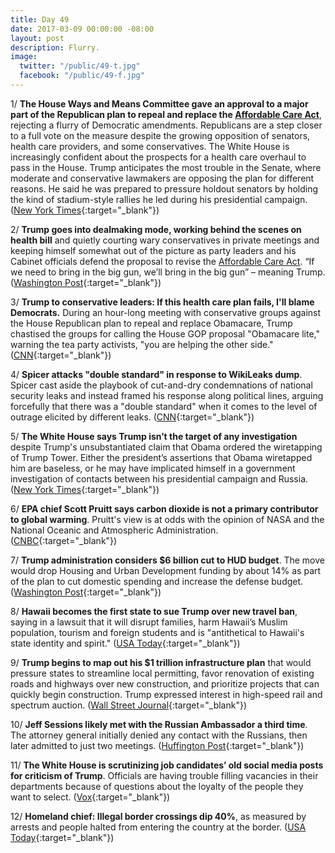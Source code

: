 ```yaml
---
title: Day 49
date: 2017-03-09 00:00:00 -08:00
layout: post
description: Flurry.
image:
  twitter: "/public/49-t.jpg"
  facebook: "/public/49-f.jpg"
---
```


1/ **The House Ways and Means Committee gave an approval to a major part of the Republican plan to repeal and replace the <a href="{{ site.url }}{{ site.baseurl }}/trump-health-care/">Affordable Care Act</a>**, rejecting a flurry of Democratic amendments. Republicans are a step closer to a full vote on the measure despite the growing opposition of senators, health care providers, and some conservatives. The White House is increasingly confident about the prospects for a health care overhaul to pass in the House. Trump anticipates the most trouble in the Senate, where moderate and conservative lawmakers are opposing the plan for different reasons. He said he was prepared to pressure holdout senators by holding the kind of stadium-style rallies he led during his presidential campaign. ([New York Times](https://www.nytimes.com/2017/03/09/us/politics/health-bill-clears-house-panel-in-pre-dawn-hours.html){:target="_blank"})

2/ **Trump goes into dealmaking mode, working behind the scenes on health bill** and quietly courting wary conservatives in private meetings and keeping himself somewhat out of the picture as party leaders and his Cabinet officials defend the proposal to revise the <a href="{{ site.url }}{{ site.baseurl }}/trump-health-care/">Affordable Care Act</a>. “If we need to bring in the big gun, we’ll bring in the big gun” – meaning Trump. ([Washington Post](https://www.washingtonpost.com/politics/trump-goes-into-dealmaking-mode-works-behind-the-scenes-on-health-bill/2017/03/08/1dc87bb2-0422-11e7-b9fa-ed727b644a0b_story.html){:target="_blank"})

3/ **Trump to conservative leaders: If this health care plan fails, I'll blame Democrats.** During an hour-long meeting with conservative groups against the House Republican plan to repeal and replace Obamacare, Trump chastised the groups for calling the House GOP proposal "Obamacare lite," warning the tea party activists, "you are helping the other side." ([CNN](http://edition.cnn.com/2017/03/08/politics/donald-trump-conservative-leaders/index.html){:target="_blank"})

4/ **Spicer attacks "double standard" in response to WikiLeaks dump**. Spicer cast aside the playbook of cut-and-dry condemnations of national security leaks and instead framed his response along political lines, arguing forcefully that there was a "double standard" when it comes to the level of outrage elicited by different leaks. ([CNN](http://edition.cnn.com/2017/03/08/politics/white-house-wikileaks-donald-trump-cia-documents/){:target="_blank"})

5/ **The White House says Trump isn’t the target of any investigation** despite Trump's unsubstantiated claim that Obama ordered the wiretapping of Trump Tower. Either the president’s assertions that Obama wiretapped him are baseless, or he may have implicated himself in a government investigation of contacts between his presidential campaign and Russia. ([New York Times](https://www.nytimes.com/2017/03/08/us/politics/white-house-trump-wiretap-obama.html){:target="_blank"})

6/ **EPA chief Scott Pruitt says carbon dioxide is not a primary contributor to global warming**. Pruitt's view is at odds with the opinion of NASA and the National Oceanic and Atmospheric Administration. ([CNBC](http://www.cnbc.com/2017/03/09/epa-chief-scott-pruitt.html){:target="_blank"})

7/ **Trump administration considers $6 billion cut to HUD budget**. The move would drop Housing and Urban Development funding by about 14% as part of the plan to cut domestic spending and increase the defense budget. ([Washington Post](https://www.washingtonpost.com/politics/trump-administration-considers-6-billion-cut-to-hud-budget/2017/03/08/1757e8e8-03ab-11e7-b1e9-a05d3c21f7cf_story.html){:target="_blank"})

8/ **Hawaii becomes the first state to sue Trump over new travel ban**, saying in a lawsuit that it will disrupt families, harm Hawaii’s Muslim population, tourism and foreign students and is "antithetical to Hawaii's state identity and spirit." ([USA Today](http://www.usatoday.com/story/news/politics/2017/03/09/hawaii-president-trump-travel-immigration-revised-order/98942258/){:target="_blank"})

9/ **Trump begins to map out his $1 trillion infrastructure plan** that would pressure states to streamline local permitting, favor renovation of existing roads and highways over new construction, and prioritize projects that can quickly begin construction. Trump expressed interest in high-speed rail and spectrum auction. ([Wall Street Journal](https://www.wsj.com/articles/trump-begins-to-map-out-1-trillion-infrastructure-plan-1489012229){:target="_blank"})

10/ **Jeff Sessions likely met with the Russian Ambassador a third time**. The attorney general initially denied any contact with the Russians, then later admitted to just two meetings. ([Huffington Post](http://www.huffingtonpost.com.mx/entry/jeff-sessions-sergey-kislyak-mayflower_us_58c05639e4b0d1078ca37225){:target="_blank"})

11/ **The White House is scrutinizing job candidates’ old social media posts for criticism of Trump**. Officials are having trouble filling vacancies in their departments because of questions about the loyalty of the people they want to select. ([Vox](http://www.vox.com/policy-and-politics/2017/3/9/14855140/trump-social-media-scrutiny){:target="_blank"}) 

12/ **Homeland chief: Illegal border crossings dip 40%**, as measured by arrests and people halted from entering the country at the border. ([USA Today](http://www.usatoday.com/story/news/2017/03/08/homeland-security-boss-illegal-border-crossings-down-40/98935926/){:target="_blank"})